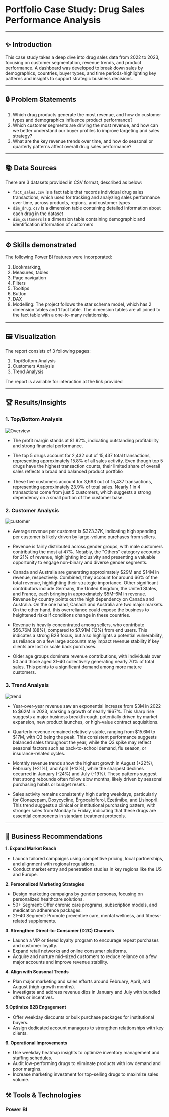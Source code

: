 # Portfolio Case Study: Drug Sales Performance Analysis

---
## ✨ Introduction
This case study takes a deep dive into drug sales data from 2022 to 2023, focusing on customer segmentation, revenue trends, and product performance. A dashboard was developed to break down sales by demographics, countries, buyer types, and time periods-highlighting key patterns and insights to support strategic business decisions.

---
## 🔒 Problem Statements
1. Which drug products generate the most revenue, and how do customer types and demographics influence product performance?
2. Which customer segments are driving the most revenue, and how can we better understand our buyer profiles to improve targeting and sales strategy?
3. What are the key revenue trends over time, and how do seasonal or quarterly patterns affect overall drug sales performance?
---

## 📚 Data Sources
There are 3 datasets provided in CSV format, described as below:
- `fact_sales.csv` is a fact table that records individual drug sales transactions, which used for tracking and analyzing sales performance over time, across products, regions, and customer types
- `dim_drug.csv` is a dimension table containing detailed information about each drug in the dataset
- `dim_customers` is a dimension table containing demographic and identification information of customers
---

## ⚙️ Skills demonstrated
The following Power BI features were incorporated:
1. Bookmarking,
2. Measures, tables
3. Page navigation
4. Filters
5. Tooltips
6. Button
7. DAX 
8. Modelling: The project follows the star schema model, which has 2 dimension tables and 1 fact table. The dimension tables are all joined to the fact table with a one-to-many relationship.
---

## 🖼️ Visualization
The report consists of 3 following pages:
1. Top/Bottom Analysis
2. Customers Analysis
3. Trend Analysis

The report is available for interaction at the link provided

---

## 🏆 Results/Insights
### 1. Top/Bottom Analysis

![Overview](Images/Overview.png)

- The profit margin stands at 81.92%, indicating outstanding profitability and strong financial performance.

- The top 5 drugs account for 2,432 out of 15,437 total transactions, representing approximately 15.8% of all sales activity. Even though top 5 drugs have the highest transaction counts, their limited share of overall sales reflects a broad and balanced product portfolio

- These five customers account for 3,693 out of 15,437 transactions, representing approximately 23.9% of total sales. Nearly 1 in 4 transactions come from just 5 customers, which suggests a strong dependency on a small portion of the customer base.

### 2. Customer Analysis

![customer](Images/customer.png)

- Average revenue per customer is $323.37K, indicating high spending per customer is likely driven by large-volume purchases from sellers.

- Revenue is fairly distributed across gender groups, with male customers contributing the most at 47%. Notably, the "Others" category accounts for 21% of revenue, highlighting inclusivity and presenting a valuable opportunity to engage non-binary and diverse gender segments.

- Canada and Australia are generating approximately $29M and $14M in revenue, respectively. Combined, they account for around 66% of the total revenue, highlighting their strategic importance. Other significant contributors include Germany, the United Kingdom, the United States, and France, each bringing in approximately $5M–6M in revenue. Revenue by country points out the high dependency on Canada and Australia. On the one hand, Canada and Australia are two major markets. On the other hand, this overreliance could expose the business to heightened risks if conditions change in these countries.

- Revenue is heavily concentrated among sellers, who contribute $56.76M (88%), compared to $7.91M (12%) from end users. This indicates a strong B2B focus, but also highlights a potential vulnerability, as reliance on a few large accounts may impact revenue stability if key clients are lost or scale back purchases.

- Older age groups dominate revenue contributions, with individuals over 50 and those aged 31–40 collectively generating nearly 70% of total sales. This points to a significant demand among more mature customers.

### 3. Trend Analysis

![trend](Images/drug.png)

- Year-over-year revenue saw an exponential increase from $3M in 2022 to $62M in 2023, marking a growth of nearly 1967%. This sharp rise suggests a major business breakthrough, potentially driven by market expansion, new product launches, or high-value contract acquisitions.

- Quarterly revenue remained relatively stable, ranging from $15.6M to $17M, with Q3 being the peak. This consistent performance suggests balanced sales throughout the year, while the Q3 spike may reflect seasonal factors such as back-to-school demand, flu season, or insurance-related cycles.

- Monthly revenue trends show the highest growth in August (+22%), February (+21%), and April (+13%), while the sharpest declines occurred in January (-24%) and July (-19%). These patterns suggest that strong rebounds often follow slow months, likely driven by seasonal purchasing habits or budget resets.

- Sales activity remains consistently high during weekdays, particularly for Clonazepam, Doxycycline, Ergocalciferol, Ezetimibe, and Lisinopril. This trend suggests a clinical or institutional purchasing pattern, with stronger sales from Monday to Friday, indicating that these drugs are essential components in standard treatment protocols.
---

## 📌 Business Recommendations
**1. Expand Market Reach**
- Launch tailored campaigns using competitive pricing, local partnerships, and alignment with regional regulations.
- Conduct market entry and penetration studies in key regions like the US and Europe.

**2. Personalized Marketing Strategies**
- Design marketing campaigns by gender personas, focusing on personalized healthcare solutions.
- 50+ Segment: Offer chronic care programs, subscription models, and medication adherence packages.
- 21–40 Segment: Promote preventive care, mental wellness, and fitness-related supplements.

**3. Strengthen Direct-to-Consumer (D2C) Channels**
- Launch a VIP or tiered loyalty program to encourage repeat purchases and customer loyalty.
- Expand retail networks and online consumer platforms.
- Acquire and nurture mid-sized customers to reduce reliance on a few major accounts and improve revenue stability.

**4. Align with Seasonal Trends**
- Plan major marketing and sales efforts around February, April, and August (high-growth months).
- Investigate and address revenue dips in January and July with bundled offers or incentives.

**5.Optimize B2B Engagement**
- Offer weekday discounts or bulk purchase packages for institutional buyers.
- Assign dedicated account managers to strengthen relationships with key clients.

**6. Operational Improvements**
- Use weekday heatmap insights to optimize inventory management and staffing schedules.
- Audit low-performing drugs to eliminate products with low demand and poor margins.
- Increase marketing investment for top-selling drugs to maximize sales volume.

## ⚒️ Tools & Technologies
### Power BI
